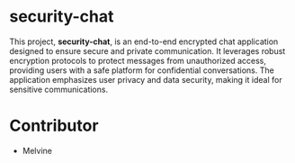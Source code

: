 # security-chat
This project, **security-chat**, is an end-to-end encrypted chat application designed to ensure secure and private communication. It leverages robust encryption protocols to protect messages from unauthorized access, providing users with a safe platform for confidential conversations. The application emphasizes user privacy and data security, making it ideal for sensitive communications.

# Contributor
- Melvine